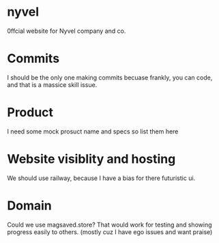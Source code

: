 # nyvel
0ffcial website for Nyvel company and co. 

# Commits
I should be the only one making commits becuase frankly, you can code, and that is a massice skill issue.

# Product
I need some mock prosuct name and specs so list them here

# Website visiblity and hosting
We should use railway, because I have a bias for there futuristic ui.

# Domain 
Could we use magsaved.store? That would work for testing and showing progress easily to others. (mostly cuz I have ego issues and want praise)
